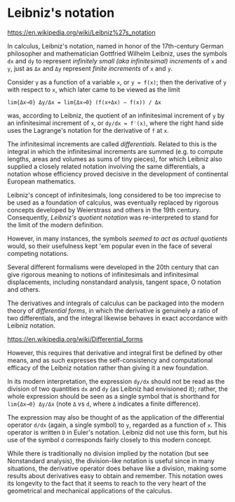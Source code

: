 # Leibniz's notation

https://en.wikipedia.org/wiki/Leibniz%27s_notation

In calculus, Leibniz's notation, named in honor of the 17th-century German philosopher and mathematician Gottfried Wilhelm Leibniz, uses the symbols `dx` and `dy` to represent *infinitely small (aka infinitesimal) increments* of `x` and `y`, just as `Δx` and `Δy` represent *finite increments* of `x` and `y`.

Consider `y` as a function of a variable `x`, or `y = f(x)`; then the derivative of `y` with respect to `x`, which later came to be viewed as the limit

    lim{Δx→0} Δy/Δx = lim{Δx→0} (f(x+Δx) − f(x)) / Δx

was, according to Leibniz, the quotient of an infinitesimal increment of `y` by an infinitesimal increment of `x`, or `dy/dx = f′(x)`, where the right hand side uses the Lagrange's notation for the derivative of `f` at `x`.

The infinitesimal increments are called *differentials*. Related to this is the integral in which the infinitesimal increments are summed (e.g. to compute lengths, areas and volumes as sums of tiny pieces), for which Leibniz also supplied a closely related notation involving the same differentials, a notation whose efficiency proved decisive in the development of continental European mathematics.

Leibniz's concept of infinitesimals, long considered to be too imprecise to be used as a foundation of calculus, was eventually replaced by rigorous concepts developed by Weierstrass and others in the 19th century. Consequently, *Leibniz's quotient notation* was re-interpreted to stand for the limit of the modern definition. 

However, in many instances, the symbols *seemed to act as actual quotients* would, so their usefulness kept 'em popular even in the face of several competing notations.

Several different formalisms were developed in the 20th century that can give rigorous meaning to notions of infinitesimals and infinitesimal displacements, including nonstandard analysis, tangent space, O notation and others.

The derivatives and integrals of calculus can be packaged into the modern theory of *differential forms*, in which the derivative is genuinely a ratio of two differentials, and the integral likewise behaves in exact accordance with Leibniz notation.

https://en.wikipedia.org/wiki/Differential_forms

However, this requires that derivative and integral first be defined by other means, and as such expresses the self-consistency and computational efficacy of the Leibniz notation rather than giving it a new foundation.


In its modern interpretation, the expression ⁠`dy/dx`⁠ should not be read as the division of two quantities `dx` and `dy` (as Leibniz had envisioned it); rather, the whole expression should be seen as a single symbol that is shorthand for `lim{Δx→0} Δy/Δx` (note `Δ` vs `d`, where `Δ` indicates a finite difference).

The expression may also be thought of as the application of the differential operator ⁠`d/dx`⁠ (again, a single symbol) to `y`, regarded as a function of `x`. This operator is written `D` in Euler's notation. Leibniz did not use this form, but his use of the symbol `d` corresponds fairly closely to this modern concept.

While there is traditionally no division implied by the notation (but see Nonstandard analysis), the division-like notation is useful since in many situations, the derivative operator does behave like a division, making some results about derivatives easy to obtain and remember. This notation owes its longevity to the fact that it seems to reach to the very heart of the geometrical and mechanical applications of the calculus.
